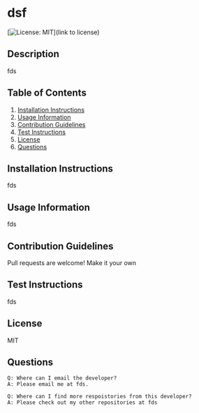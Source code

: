 # dsf 
[![License: MIT](https://img.shields.io/github/MIT/choilina16/09-Professional-README-Generator?style=flat-square)](link to license)

## Description
fds

## Table of Contents
1. [Installation Instructions](#installation-instructions)
2. [Usage Information](#usage-information)
3. [Contribution Guidelines](#contribution-guidelines)
4. [Test Instructions](#test-instructions)
5. [License](#license)
6. [Questions](#questions)

## Installation Instructions
fds

## Usage Information 
fds

## Contribution Guidelines 
Pull requests are welcome! Make it your own

## Test Instructions 
fds

## License 
MIT

## Questions
    Q: Where can I email the developer? 
    A: Please email me at fds.

    Q: Where can I find more respoistories from this developer?
    A: Please check out my other repositories at fds
